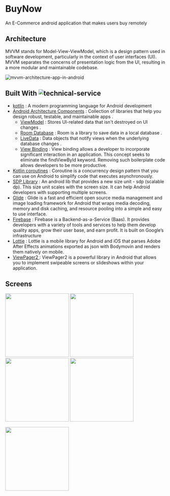 # BuyNow
An E-Commerce android application that makes users buy remotely
## Architecture

MVVM stands for Model-View-ViewModel, which is a design pattern used in software development, particularly in the context of user interfaces (UI). MVVM separates the concerns of presentation logic from the UI, resulting in a more modular and maintainable codebase.

![mvvm-architecture-app-in-android](https://github.com/InfoGenies/Food_DeliveryApp/assets/133220437/09a368a4-a565-430e-b49d-c364b41b1d46)

## Built With ![technical-service](https://github.com/InfoGenies/Food_DeliveryApp/assets/133220437/17f6b7f6-2e0f-453f-bb0c-1be8fa0fa464)

* [kotlin](https://kotlinlang.org/) : A modern programming language for Android development
* [Android Architecture Components](https://developer.android.com/topic/architecture) : Collection of libraries that help you design robust, testable, and maintainable apps .
   - [ViewModel](https://developer.android.com/topic/libraries/architecture/viewmodel) : Stores UI-related data that isn't destroyed on UI changes .
   - [Room Database](https://developer.android.com/training/data-storage/room) : Room is a library to save data in a local database .
   - [LiveData](https://developer.android.com/topic/libraries/architecture/livedata) : Data objects that notify views when the underlying database changes .
   - [View Binding](https://www.section.io/engineering-education/view-binding-in-android/) : View binding allows a developer to incorporate significant interaction in an application. This concept seeks to eliminate the findViewById keyword. Removing such boilerplate code allows developers to be more productive.
* [Kotlin coroutines](https://developer.android.com/kotlin/coroutines) : Coroutine is a concurrency design pattern that you can use on Android to simplify code that executes asynchronously. 
* [SDP Library](https://github.com/intuit/sdp) : An android lib that provides a new size unit - sdp (scalable dp). This size unit scales with the screen size. It can help Android developers with supporting multiple screens.
* [Glide](https://github.com/bumptech/glide) : Glide is a fast and efficient open source media management and image loading framework for Android that wraps media decoding, memory and disk caching, and resource pooling into a simple and easy to use interface.
* [Firebase](https://firebase.google.com/) : Firebase is a Backend-as-a-Service (Baas). It provides developers with a variety of tools and services to help them develop quality apps, grow their user base, and earn profit. It is built on Google’s infrastructure
* [Lottie](https://github.com/airbnb/lottie-android) : Lottie is a mobile library for Android and iOS that parses Adobe After Effects animations exported as json with Bodymovin and renders them natively on mobile.
* [ViewPager2 ](https://developer.android.com/jetpack/androidx/releases/viewpager2#1.1.0-alpha01) : ViewPager2 is a powerful library in Android that allows you to implement swipeable screens or slideshows within your application.
## Screens
<p float="left">
<img src="https://firebasestorage.googleapis.com/v0/b/fooddelivery-ab491.appspot.com/o/ScreenForAppBuy%2FScreenshot_20230516-134200_BuyNow-te-E-comerce-App.jpg?alt=media&token=fa3cc9d4-59c9-4bc5-98d9-1363373abd50" width="200">
<img src="https://firebasestorage.googleapis.com/v0/b/fooddelivery-ab491.appspot.com/o/ScreenForAppBuy%2FScreenshot_20230516-134207_BuyNow-te-E-comerce-App.jpg?alt=media&token=f4be2e77-c9cf-4596-9c94-74d19a10b7dd" width="200">
<img src="https://firebasestorage.googleapis.com/v0/b/fooddelivery-ab491.appspot.com/o/ScreenForAppBuy%2FScreenshot_20230516-134214_BuyNow-te-E-comerce-App.jpg?alt=media&token=972fbc66-05db-46c1-a838-232df5e76af3" width="200">
<img src="https://firebasestorage.googleapis.com/v0/b/fooddelivery-ab491.appspot.com/o/ScreenForAppBuy%2FScreenshot_20230516-134227_BuyNow-te-E-comerce-App.jpg?alt=media&token=f490e6a0-1edb-4ce9-ac53-e36af00d7c0b" width="200">
</p>

<p float="left">
<img src="https://firebasestorage.googleapis.com/v0/b/fooddelivery-ab491.appspot.com/o/ScreenForAppBuy%2FScreenshot_20230516-134330_BuyNow-te-E-comerce-App.jpg?alt=media&token=192610bb-10b1-4502-95c2-18941e0c9200" width="200">

</p>
